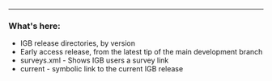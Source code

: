 * * *

### What's here:

* IGB release directories, by version
* Early access release, from the latest tip of the main development branch
* surveys.xml - Shows IGB users a survey link
* current - symbolic link to the current IGB release

